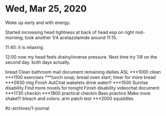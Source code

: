 # Wed, Mar 25, 2020
Woke up early and with energy. 

Started increasing head tightness at back of head esp on right mid-morning; took another 1/4 acetazolamide around 11:15. 

11:40: it is relaxing.

12:00 now my head feels drainy/inverse pressure. Next time try 1/8 on the second day. both days actually. 
 
bread
Clean bathroom
mail document
remaining dailies
ASL
***1000 clean
***1100 exercises
***lunch soup; bread oven start; timer for more bread
***0930 mtg
Finish AutChat wakelets
drink water!!
***1500 Sunrise disability
Find more novels for tonight
Finish disability videochat document
***1730 checkin
***1800 practical checkin
Bass practice
Make more shake!!!
bleach and colors: arm patch test
***2000 squiddles

#z-archives/1-journal
